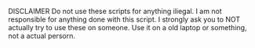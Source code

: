 DISCLAIMER
Do not use these scripts for anything iliegal.
I am not responsible for anything done with this script.
I strongly ask you to NOT actually try to use these on someone.
Use it on a old laptop or something, not a actual persorn.



